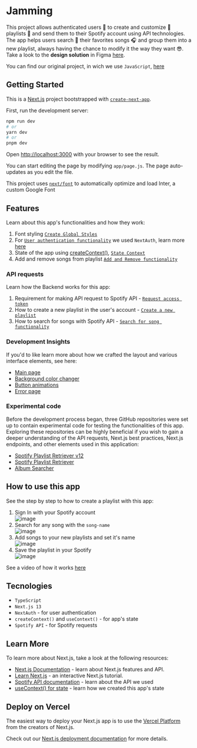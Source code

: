 # Jamming
This project allows authenticated users 👥 to create and customize 🎨 playlists 🎼 and send them to their Spotify account using API technologies.
The app helps users search 🔎 their favorites songs 🎧 and group them into a new playlist, always having the chance to modify it the way they want 😎. <br />
Take a look to the **design solution** in Figma [here](https://www.figma.com/file/ce0bwas2kwugzVs2vS6Hri/Jamming?type=design&node-id=0%3A1&mode=design&t=9YGx22OR99GbAqbZ-1).

You can find our original project, in wich we use `JavaScript`, [here](https://github.com/Matdweb/Jamming)

## Getting Started

This is a [Next.js](https://nextjs.org/) project bootstrapped with [`create-next-app`](https://github.com/vercel/next.js/tree/canary/packages/create-next-app).

First, run the development server:

```bash
npm run dev
# or
yarn dev
# or
pnpm dev
```

Open [http://localhost:3000](http://localhost:3000) with your browser to see the result.

You can start editing the page by modifying `app/page.js`. The page auto-updates as you edit the file.

This project uses [`next/font`](https://nextjs.org/docs/basic-features/font-optimization) to automatically optimize and load Inter, a custom Google Font

## Features
Learn about this app's functionalities and how they work: 

1. Font styling [`Create Global Styles`](https://github.com/Matdweb/Jamming/pull/11)
2. For [`User authentication functionality`](https://github.com/Matdweb/Jamming/pull/14) we used `NextAuth`, learn more [here](https://next-auth.js.org/getting-started/example)
3. State of the app using [createContext()](https://react.dev/reference/react/createContext), [`State Context`](https://github.com/Matdweb/Jamming/pull/21)
4. Add and remove songs from playlist [`Add and Remove functionality`](https://github.com/Matdweb/Jamming/pull/28)

### API requests
Learn how the Backend works for this app: 

1. Requirement for making API request to Spotify API - [`Request access token`](https://github.com/Matdweb/Jamming/pull/22)
2. How to create a new playlist in the user's account - [`Create a new playlist`](https://github.com/Matdweb/Jamming/pull/22)
3. How to search for songs with Spotify API - [`Search for song functionality`](https://github.com/Matdweb/Jamming/pull/35)

### Development Insights
If you'd to like learn more about how we crafted the layout and various interface elements, see here: 
- [Main page](https://github.com/Matdweb/Jamming/pull/18)
- [Background color changer](https://github.com/Matdweb/Jamming/pull/25)
- [Button animations](https://github.com/Matdweb/Jamming/pull/29)
- [Error page](https://github.com/Matdweb/Jamming/pull/34)

### Experimental code
Before the development process began, three GitHub repositories were set up to contain experimental code for testing the functionalities of this app. Exploring these repositories can be highly beneficial if you wish to gain a deeper understanding of the API requests, Next.js best practices, Next.js endpoints, and other elements used in this application: 
- [Spotify Playlist Retriever v12](https://github.com/Matdweb/Spotiy-Playlist-Retriever-v12)
- [Spotify Playlist Retriever](https://github.com/Matdweb/Spotiy-Playlist-Retriever)
- [Album Searcher](https://github.com/Matdweb/AlbumSearcher-experimental)

## How to use this app
See the step by step to how to create a playlist with this app:
1. Sign In with your Spotify account <br />
![image](https://github.com/Matdweb/Jamming/assets/110640534/116ed9b7-fc7b-4c7a-902b-a30485723ad6)
2. Search for any song with the `song-name` <br />
![image](https://github.com/Matdweb/Jamming/assets/110640534/a063d64a-552c-4fcc-9e52-7122ccc529b2)
3. Add songs to your new playlists and set it's name <br />
![image](https://github.com/Matdweb/Jamming/assets/110640534/a7045ad2-cd5e-4185-9602-aa4afcba401c)
4. Save the playlist in your Spotify  <br />
![image](https://github.com/Matdweb/Jamming/assets/110640534/b6cb116f-1a6a-42a3-b362-f8fcb3dfcca8)

See a video of how it works [here](https://github.com/Matdweb/Jamming/assets/110640534/7c95b811-2316-4855-95e2-7e95773eb586)

## Tecnologies
- `TypeScript`
- `Next.js 13`
- `NextAuth` - for user authentication
- `createContext()` and `useContext()` - for app's state
- `Spotify API` - for Spotify requests

## Learn More

To learn more about Next.js, take a look at the following resources:

- [Next.js Documentation](https://nextjs.org/docs) - learn about Next.js features and API.
- [Learn Next.js](https://nextjs.org/learn) - an interactive Next.js tutorial.
- [Spotify API documentation]([https://nextjs.org/learn](https://developer.spotify.com/documentation/web-api)) - learn about the API we used
- [useContext() for state](https://react.dev/reference/react/useContext) - learn how we created this app's state

## Deploy on Vercel

The easiest way to deploy your Next.js app is to use the [Vercel Platform](https://vercel.com/new?utm_medium=default-template&filter=next.js&utm_source=create-next-app&utm_campaign=create-next-app-readme) from the creators of Next.js.

Check out our [Next.js deployment documentation](https://nextjs.org/docs/deployment) for more details.
